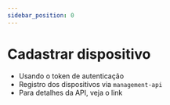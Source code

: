 ```yaml
---
sidebar_position: 0
---
```


# Cadastrar dispositivo

- Usando o token de autenticação
- Registro dos dispositivos via `management-api`
- Para detalhes da API, veja o link